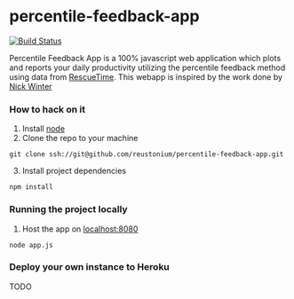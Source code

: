 # percentile-feedback-app

[![Build Status](https://travis-ci.org/reustonium/percentile-feedback-app.svg?branch=master)](https://travis-ci.org/reustonium/percentile-feedback-app)

Percentile Feedback App is a 100% javascript web application which plots and reports your daily productivity utilizing the percentile feedback method using data from [RescueTime](http://rescuetime.com).  This webapp is inspired by the work done by [Nick Winter](https://twitter.com/nwinter)

### How to hack on it
1. Install [node](http://nodejs.org/)
2. Clone the repo to your machine

 ```
 git clone ssh://git@github.com/reustonium/percentile-feedback-app.git
 ```
3. Install project dependencies

 ```
 npm install
 ```

### Running the project locally
1. Host the app on [localhost:8080](http://localhost:8080)

 ```
 node app.js
 ```
 
### Deploy your own instance to Heroku
TODO
 
